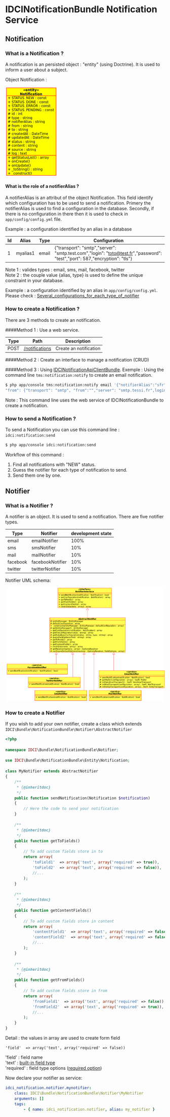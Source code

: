 IDCINotificationBundle Notification Service
===========================================


Notification
------------
### What is a Notification ?
A notification is an persisted object : "entity" (using Doctrine). It is used to inform a user about a subject.

Object Notification :

![UML Notification Class Diagram](notification_class.png)


#### What is the role of a notifierAlias ?

A notifierAlias is an attribut of the object Notification. This field identify which configuration has to be used to send a notification. Primery the notifierAlias is used to find a configuration in the database. Secondly, if there is no configuration in there then it is used to check in `app/config/config.yml` file.

Example : a configuration identified by an alias in a database  

| Id | Alias    | Type  | Configuration                                                                              
|----|----------|-------|-----------------------------------------------------------------------------------
| 1  | myalias1 | email | {"transport": "smtp","server": "smtp.test.com","login": "toto@test.fr","password": "test","port": 587,"encryption": "tls"} 
Note 1 : valides types : email, sms, mail, facebook, twitter  
Note 2 : the couple value {alias, type} is used to define the unique constraint in your database.  

Example : a configuration identified by an alias in `app/config/config.yml`.  
Please check : [Several_configurations_for_each_type_of_notifier](https://github.com/IDCI-Consulting/NotificationBundle/blob/master/Resources/doc/configuration_reference.md#several-configurations-for-each-type-of-notifier)

### How to create a Notification ?
There are 3 methods to create an notification.

####Method 1 : Use a web service.

| Type   | Path                                                     | Description            
|--------|----------------------------------------------------------|------------------------
| POST   | [/notifications](api/notification/post_notifications.md) | Create an notification 

####Method 2 : Create an interface to manage a notification (CRUD)

####Method 3 : Using [IDCINotificationApiClientBundle](https://github.com/IDCI-Consulting/NotificationApiClientBundle.git).
Exemple : Using the command line `tms:notification:notify` to create an email notification.
```sh
$ php app/console tms:notification:notify email '{"notifierAlias":"sfr",
"from": {"transport": "smtp", "from":"","server": "smtp.tessi.fr",login":"sender@tessi.com", "password": "password", "port": "465", "encryption": "ssl"},"to": {"to": "test@email.fr", "cc": "titi@toto.fr, tutu@titi.fr", "bcc": null},"content": {"subject": "notification via command line", "message": "the message to be send", "htmlMessage": "<h1>Titre</h1><p>Message</p>", "attachments": []}}'
```
Note : This command line uses the web service of IDCINotificationBundle to create a notification.

### How to send a Notification ?
To send a Notification you can use this command line : `idci:notification:send`
```sh
$ php app/console idci:notification:send
```
Workflow of this command :  

1. Find all notifications with "NEW" status.  
2. Guess the notifier for each type of notification to send.  
3. Send them one by one.  

Notifier
--------
### What is a Notifier ?
A notifier is an object. It is used to send a notification.
There are five notifier types.

| Type     | Notifier         | development state 
|----------|------------------|-------------------
| email    | emailNotifier    | 100%              
| sms      | smsNotifier      | 10%               
| mail     | mailNotifier     | 10%               
| facebook | facebookNotifier | 10%               
| twitter  | twitterNotifier  | 10%               

Notifier UML schema:

![Notifier class diagram](notifier_class_diagram.png)

### How to create a Notifier
If you wish to add your own notifier, create a class which extends `IDCI\Bundle\NotificationBundle\Notifier\AbstractNotifier`
```php
<?php

namespace IDCI\Bundle\NotificationBundle\Notifier;

use IDCI\Bundle\NotificationBundle\Entity\Notification;

class MyNotifier extends AbstractNotifier
{
    /**
     * {@inheritdoc}
     */
    public function sendNotification(Notification $notification)
    {
        // Here the code to send your notification
    }

    /**
     * {@inheritdoc}
     */
    public function getToFields()
    {
        // To add custom fields store in to
        return array(
            'toField1'  => array('text', array('required' => true)),
            'toField2'  => array('text', array('required' => false)),
            //...
        );
    }

    /**
     * {@inheritdoc}
     */
    public function getContentFields()
    {
        // To add custom fields store in content
        return array(
            'contentField1'  => array('text', array('required' => false)),
            'contentField2'  => array('text', array('required' => false)),
            //...
        );
    }

    /**
     * {@inheritdoc}
     */
    public function getFromFields()
    {
        // To add custom fields store in from
        return array(
            'fromField1'  => array('text', array('required' => false)),
            'fromField2'  => array('text', array('required' => true)),
            //...
        );
    }
}
```
Detail : the values in array are used to create form field
```
'field'  => array('text', array('required' => false))
```
'field'    : field name  
'text'     : [built-in field type](http://symfony.com/doc/current/book/forms.html#built-in-field-types)  
'required' : field type options ([required option](http://symfony.com/doc/current/book/forms.html#field-type-options))  

Now declare your notifier as service:
```yml
idci_notification.notifier.mynotifier:
    class: IDCI\Bundle\NotificationBundle\Notifier\MyNotifier
    arguments: []
    tags:
        - { name: idci_notification.notifier, alias: my_notifier }
```
